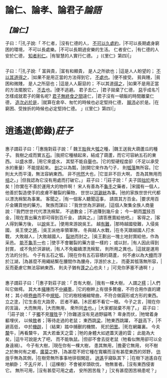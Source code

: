 # 論仁、論孝、論君子*論語*
## *【論仁】*
子曰：「|孔子說:「
不仁者，|沒有仁德的人，
[不可以久處約](不可以長久地居於窮困之中。約:窮困、貧困。)，|不可以長期處身窮困的環境，
不可以長處樂。|不可以長期過安樂的生活。
仁者安仁，|有仁德的人安於仁德，
[知者利仁](聰明的人利用仁。按楊伯峻《論語譯注》的見解:聰明的人「認識到仁德對他長遠而巨大的利益,他便實行仁德」。利:利用。)。|有智慧的人實行仁德。
」(《里仁》第四)|」
##
子曰：「|孔子說:「
富與貴，|富有和顯貴，
是人之所欲也；|這是人人盼望的；
[不以其道得之](不用正確的方法得到它)，|如果不是用正當的方法得到它，
[不處也](（君子）不接受。處:接受。)。|便不接受。
貧與賤，|貧困和微賤，
是人之所惡也；|這是人人厭惡的；
不以其道[得之](得以拋掉它（貧困）)，|如果不是用正當的方法擺脫它，
[不去](不會離棄它。去:離棄。)也。|便不逃避。
君子去仁，|君子拋棄了仁德，
[惡](疑問代詞，怎麼、如何)乎成名?|怎樣成就君子的聲名呢?
[君子無終食之間](君子沒有吃完一餐飯那麼短的時間離開仁德。終食之間:吃完一餐飯的時間。)違仁，|君子沒有一頓飯的時間離棄仁德，
[造次必於是](在倉卒匆忙時一定與仁德同在)，|就算在倉卒、匆忙的時候也必定堅持仁德，
[顛沛](顛沛流離)必於是。|在窮困、受挫折的時候也必定堅持仁德。
」(《里仁》第四)|」
# 逍遙遊(節錄)*莊子*
##
惠子謂莊子曰：「|惠施對莊子說：「
魏王[貽](贈)我大[瓠](葫蘆的變種)之種，|魏王送我大葫蘆瓜的種子。
我樹之成而實五[石](中國古代容量單位，十斗為一石)。|我把它種植起來，結成了葫蘆，而它可容納五石的東西。
以盛水漿，|用它來盛水，
其堅不能自[舉](擎、支撐)也。|它的堅硬程度卻（不足以承受水的重量）不能提起來。
[剖](破開，中分)之以為瓢，|剖開它來作為勺子，
則[瓠落](同「廓落」，大貌，空廓貌)無所容。|它則太大而平淺，無法容納東西。
非不[呺然](虛空而巨大的樣子)大也，|它並非不巨大啊，
吾為其無用而[掊](擊破)之。」|但我認為它沒有用處而打破它。」
莊子曰：「|莊子說：「
夫子固[拙於](不善於)用大矣！|你實在不善於運用大的物件啊！
宋人有善為不[龜手](氣候嚴寒，手皮凍裂。龜：通「皸」。皮膚因受凍而裂開)之藥者，|宋國有一個人，他善於製造使手的皮膚不皸裂的藥物，
世世以[洴](浮)[澼](漂)[絖](棉絮)為事。|他的家族世世代代都以漂洗棉絮為事業。
客聞之，|有一個客人聽聞這事，
請買其方百金。|要求用百斤金購買他的藥方。
聚族而謀曰：『我世世為洴澼絖，|這個人聚集全族人商量說：『我們世世代代漂洗棉絮，
不過數金；|不過賺到幾斤金；
今一朝而[鬻](賣)技百金，|現在賣出藥方即可得到百斤金，
請與之。』|請答應賣給他吧。』
客得之，|客人得到藥方後，
以[說](游説)吳王。|便用來游說吳王。
越[有難](犯難)，|那時越國發難，入侵吳國，
吳王使之[將](領兵)，|吳王派他率領軍隊，
冬與越人水戰，|在冬天跟越國人打水戰，
大敗越人，|大敗越國人，
[裂地](割出一塊土地)而封之。|吳王劃出一塊土地封賞給他，作為采邑。
[能不龜手一](同樣一條不龜裂手的藥方)也；|使手不會皸裂的藥方是一樣的；
或以封，|有人因此得到封賞，
或不免於洴澼絖，|有人不免繼續漂洗棉絮，
則所用之異也。|這就是運用方法的分別。
今子有五石之瓠，|現在你有五石容積的葫蘆，
何不慮以為大[樽](古代盛酒的器具。這裏是指形似酒器，可以拴在腰間以助漂浮的游泳工具，古時稱「腰舟」)而浮於江湖，|為甚麼不用繩結繫在腰間作為腰舟，浮游於水上，
而憂其瓠落無所容，|反而憂慮它無法容納東西，
則夫子猶有[蓬之心](蓬：一種拳曲不直的草。蓬之心：比喻知識淺薄，不能通達事理，猶如蓬草閉塞的心)也夫！」|可見你茅塞不通啊！」
##
惠子謂莊子曰：「|惠子對莊子說：「
吾有大樹，|我有一棵大樹，
人謂之[樗](落葉喬木，木材皮粗質劣)；|人們叫它做樗。
其大本[擁](通「臃」)腫而不[中](合)[繩墨](木工畫直線用的工具)，|它的樹幹上有很多贅瘤，不符合用作直的建材；
其小枝[卷曲](彎彎曲曲。卷：通「蜷」。屈曲，捲曲)而不中[規矩](兩種工具，規用以劃圓，矩用以劃方)。|它的樹枝蜷縮彎曲，不符合做圓形或方形的東西。
立之[塗](音義同「途」)，|它生長在大路旁，
匠者不顧。|木匠都不看它一眼。
今子之言，|現在你的言論，
大而無用，|大而無用，
衆所同[去](離棄)也。」|大家都拋棄不用了。」
莊子曰：「|莊子說：「
子[獨](偏偏)不見[狸](狸子，也叫野貓、山貓)[狌](古同「鼪」，黄鼠狼)乎？|你難道沒有見過野貓嗎？
卑身而伏，|牠彎着身軀埋伏，
以候[敖](出遊，閒遊)者；|等待走過的老鼠；
東西跳[梁](通「踉」，跳躍)，|牠東西跳躍，
不[辟](音義同「避」)高下，|不避高低，
中於[機辟](亦作「機臂」，捕捉鳥獸的工具。辟：通「臂」)，|（結果）踏中捕獸的機關，
死於[罔罟](指漁獵的網具。罔：古同「網」，用繩線等結成的捕魚捉鳥器具。罟：魚網)。|死在網羅裏。
今夫[斄](即犛牛。體矮身健，毛長，色多黑、深褐或黑白花斑。耐寒，耐粗飼。尾毛蓬生，可作旌旄)牛，|再看斄牛，
其大若垂天之雲；|牠的身體大如遮蓋天邊的雲；
此能為大矣，|這牛可說是大了吧，
而不能執鼠。|但卻不會去捉老鼠（牠看似無用卻可以全身遠禍）。
今子有大樹，|現在你有一棵大樹，
患其無用，|擔憂它無用，
何不樹之於無何有之鄉，[廣莫](亦作「廣漠」)之野，|為甚麼不把它種在寬曠而沒有甚麼東西的郊野，
[彷徨](縱任不拘)乎無為其側，|在樹旁無所事事地徘徊閑逛，
[逍遙](優游自在)乎寢臥其下；|在樹下逍遙自在地躺卧；
不[夭](屈，摧折)斤斧，|（這棵樹）不會被斧頭砍伐，
物無害者。|沒有東西侵害它。
無所可用，|沒有甚麼可用之處，
安所困苦哉？」|又有甚麼困苦禍患呢？」
